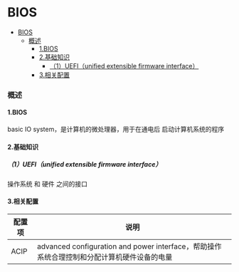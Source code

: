 # BIOS

<!-- @import "[TOC]" {cmd="toc" depthFrom=1 depthTo=6 orderedList=false} -->
<!-- code_chunk_output -->

- [BIOS](#bios)
    - [概述](#概述)
      - [1.BIOS](#1bios)
      - [2.基础知识](#2基础知识)
        - [（1）UEFI（unified extensible firmware interface）](#1uefiunified-extensible-firmware-interface)
      - [3.相关配置](#3相关配置)

<!-- /code_chunk_output -->

### 概述

#### 1.BIOS
basic IO system，是计算机的微处理器，用于在通电后 启动计算机系统的程序

#### 2.基础知识

##### （1）UEFI（unified extensible firmware interface）
操作系统 和 硬件 之间的接口

#### 3.相关配置

|配置项|说明|
|-|-|
|ACIP|advanced configuration and power interface，帮助操作系统合理控制和分配计算机硬件设备的电量|
